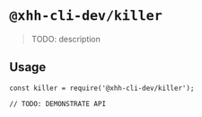 # `@xhh-cli-dev/killer`

> TODO: description

## Usage

```
const killer = require('@xhh-cli-dev/killer');

// TODO: DEMONSTRATE API
```
